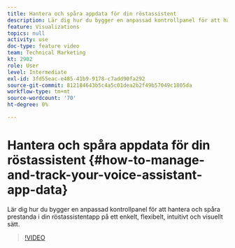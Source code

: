 ```yaml
---
title: Hantera och spåra appdata för din röstassistent
description: Lär dig hur du bygger en anpassad kontrollpanel för att hantera och spåra prestanda i din röstassistentapp på ett enkelt, flexibelt, intuitivt och visuellt sätt.
feature: Visualizations
topics: null
activity: use
doc-type: feature video
team: Technical Marketing
kt: 2902
role: User
level: Intermediate
exl-id: 3fd55eac-e485-41b9-9178-c7add90fa292
source-git-commit: 812184643b5c4a5c01dea2b2f49b57049c1805da
workflow-type: tm+mt
source-wordcount: '70'
ht-degree: 0%

---
```


# Hantera och spåra appdata för din röstassistent {#how-to-manage-and-track-your-voice-assistant-app-data}

Lär dig hur du bygger en anpassad kontrollpanel för att hantera och spåra prestanda i din röstassistentapp på ett enkelt, flexibelt, intuitivt och visuellt sätt.

>[!VIDEO](https://video.tv.adobe.com/v/27224/?quality=12&learn=on)
